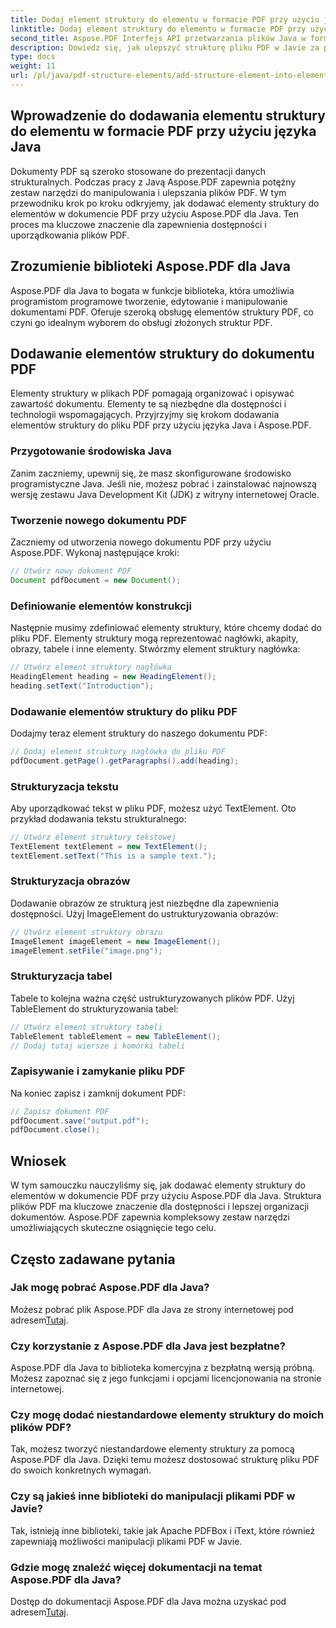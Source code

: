 ```yaml
---
title: Dodaj element struktury do elementu w formacie PDF przy użyciu języka Java
linktitle: Dodaj element struktury do elementu w formacie PDF przy użyciu języka Java
second_title: Aspose.PDF Interfejs API przetwarzania plików Java w formacie Java
description: Dowiedz się, jak ulepszyć strukturę pliku PDF w Javie za pomocą Aspose.PDF dla Java. Ten przewodnik krok po kroku opisuje dodawanie elementów struktury do dostępnych i uporządkowanych plików PDF.
type: docs
weight: 11
url: /pl/java/pdf-structure-elements/add-structure-element-into-element-in-pdf-using-java/
---
```


## Wprowadzenie do dodawania elementu struktury do elementu w formacie PDF przy użyciu języka Java

Dokumenty PDF są szeroko stosowane do prezentacji danych strukturalnych. Podczas pracy z Javą Aspose.PDF zapewnia potężny zestaw narzędzi do manipulowania i ulepszania plików PDF. W tym przewodniku krok po kroku odkryjemy, jak dodawać elementy struktury do elementów w dokumencie PDF przy użyciu Aspose.PDF dla Java. Ten proces ma kluczowe znaczenie dla zapewnienia dostępności i uporządkowania plików PDF.

## Zrozumienie biblioteki Aspose.PDF dla Java

Aspose.PDF dla Java to bogata w funkcje biblioteka, która umożliwia programistom programowe tworzenie, edytowanie i manipulowanie dokumentami PDF. Oferuje szeroką obsługę elementów struktury PDF, co czyni go idealnym wyborem do obsługi złożonych struktur PDF.

## Dodawanie elementów struktury do dokumentu PDF

Elementy struktury w plikach PDF pomagają organizować i opisywać zawartość dokumentu. Elementy te są niezbędne dla dostępności i technologii wspomagających. Przyjrzyjmy się krokom dodawania elementów struktury do pliku PDF przy użyciu języka Java i Aspose.PDF.

### Przygotowanie środowiska Java

Zanim zaczniemy, upewnij się, że masz skonfigurowane środowisko programistyczne Java. Jeśli nie, możesz pobrać i zainstalować najnowszą wersję zestawu Java Development Kit (JDK) z witryny internetowej Oracle.

### Tworzenie nowego dokumentu PDF

Zaczniemy od utworzenia nowego dokumentu PDF przy użyciu Aspose.PDF. Wykonaj następujące kroki:

```java
// Utwórz nowy dokument PDF
Document pdfDocument = new Document();
```

### Definiowanie elementów konstrukcji

Następnie musimy zdefiniować elementy struktury, które chcemy dodać do pliku PDF. Elementy struktury mogą reprezentować nagłówki, akapity, obrazy, tabele i inne elementy. Stwórzmy element struktury nagłówka:

```java
// Utwórz element struktury nagłówka
HeadingElement heading = new HeadingElement();
heading.setText("Introduction");
```

### Dodawanie elementów struktury do pliku PDF

Dodajmy teraz element struktury do naszego dokumentu PDF:

```java
// Dodaj element struktury nagłówka do pliku PDF
pdfDocument.getPage().getParagraphs().add(heading);
```

### Strukturyzacja tekstu

Aby uporządkować tekst w pliku PDF, możesz użyć TextElement. Oto przykład dodawania tekstu strukturalnego:

```java
// Utwórz element struktury tekstowej
TextElement textElement = new TextElement();
textElement.setText("This is a sample text.");
```

### Strukturyzacja obrazów

Dodawanie obrazów ze strukturą jest niezbędne dla zapewnienia dostępności. Użyj ImageElement do ustrukturyzowania obrazów:

```java
// Utwórz element struktury obrazu
ImageElement imageElement = new ImageElement();
imageElement.setFile("image.png");
```

### Strukturyzacja tabel

Tabele to kolejna ważna część ustrukturyzowanych plików PDF. Użyj TableElement do strukturyzowania tabel:

```java
// Utwórz element struktury tabeli
TableElement tableElement = new TableElement();
// Dodaj tutaj wiersze i komórki tabeli
```

### Zapisywanie i zamykanie pliku PDF

Na koniec zapisz i zamknij dokument PDF:

```java
// Zapisz dokument PDF
pdfDocument.save("output.pdf");
pdfDocument.close();
```

## Wniosek

W tym samouczku nauczyliśmy się, jak dodawać elementy struktury do elementów w dokumencie PDF przy użyciu Aspose.PDF dla Java. Struktura plików PDF ma kluczowe znaczenie dla dostępności i lepszej organizacji dokumentów. Aspose.PDF zapewnia kompleksowy zestaw narzędzi umożliwiających skuteczne osiągnięcie tego celu.

## Często zadawane pytania

### Jak mogę pobrać Aspose.PDF dla Java?

 Możesz pobrać plik Aspose.PDF dla Java ze strony internetowej pod adresem[Tutaj](https://releases.aspose.com/pdf/java/).

### Czy korzystanie z Aspose.PDF dla Java jest bezpłatne?

Aspose.PDF dla Java to biblioteka komercyjna z bezpłatną wersją próbną. Możesz zapoznać się z jego funkcjami i opcjami licencjonowania na stronie internetowej.

### Czy mogę dodać niestandardowe elementy struktury do moich plików PDF?

Tak, możesz tworzyć niestandardowe elementy struktury za pomocą Aspose.PDF dla Java. Dzięki temu możesz dostosować strukturę pliku PDF do swoich konkretnych wymagań.

### Czy są jakieś inne biblioteki do manipulacji plikami PDF w Javie?

Tak, istnieją inne biblioteki, takie jak Apache PDFBox i iText, które również zapewniają możliwości manipulacji plikami PDF w Javie.

### Gdzie mogę znaleźć więcej dokumentacji na temat Aspose.PDF dla Java?

 Dostęp do dokumentacji Aspose.PDF dla Java można uzyskać pod adresem[Tutaj](https://reference.aspose.com/pdf/java/).